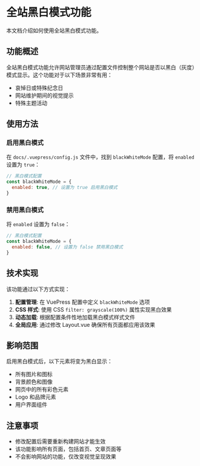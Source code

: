 # 全站黑白模式功能

本文档介绍如何使用全站黑白模式功能。

## 功能概述

全站黑白模式功能允许网站管理员通过配置文件控制整个网站是否以黑白（灰度）模式显示。这个功能对于以下场景非常有用：

- 哀悼日或特殊纪念日
- 网站维护期间的视觉提示
- 特殊主题活动

## 使用方法

### 启用黑白模式

在 `docs/.vuepress/config.js` 文件中，找到 `blackWhiteMode` 配置，将 `enabled` 设置为 `true`：

```javascript
// 黑白模式配置
const blackWhiteMode = {
  enabled: true, // 设置为 true 启用黑白模式
}
```

### 禁用黑白模式

将 `enabled` 设置为 `false`：

```javascript
// 黑白模式配置
const blackWhiteMode = {
  enabled: false, // 设置为 false 禁用黑白模式
}
```

## 技术实现

该功能通过以下方式实现：

1. **配置管理**: 在 VuePress 配置中定义 `blackWhiteMode` 选项
2. **CSS 样式**: 使用 CSS `filter: grayscale(100%)` 属性实现黑白效果
3. **动态加载**: 根据配置条件性地加载黑白模式样式文件
4. **全局应用**: 通过修改 Layout.vue 确保所有页面都应用该效果

## 影响范围

启用黑白模式后，以下元素将变为黑白显示：

- 所有图片和图标
- 背景颜色和图像
- 网页中的所有彩色元素
- Logo 和品牌元素
- 用户界面组件

## 注意事项

- 修改配置后需要重新构建网站才能生效
- 该功能影响所有页面，包括首页、文章页面等
- 不会影响网站的功能，仅改变视觉呈现效果